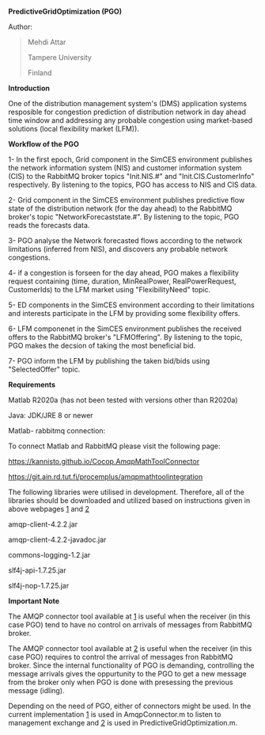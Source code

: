 **PredictiveGridOptimization (PGO)**

Author:

> Mehdi Attar
> 
> Tampere University
> 
> Finland

**Introduction**

One of the distribution management system's (DMS) application systems resposible for congestion prediction of distribution network in day ahead time window and addressing any probable congestion using market-based solutions (local flexibility market (LFM)).

**Workflow of the PGO**


1- In the first epoch, Grid component in the SimCES environment publishes the network information system (NIS) and customer information system (CIS) to the RabbitMQ broker topics "Init.NIS.#" and "Init.CIS.CustomerInfo" respectively. By listening to the topics, PGO has access to NIS and CIS data.

2- Grid component in the SimCES environment publishes predictive flow state of the distribution network (for the day ahead) to the RabbitMQ broker's topic "NetworkForecaststate.#". By listening to the topic, PGO reads the forecasts data.

3- PGO analyse the Network forecasted flows according to the network limitations (inferred from NIS), and discovers any probable network congestions.

4- if a congestion is forseen for the day ahead, PGO makes a flexibility request containing (time, duration, MinRealPower, RealPowerRequest, CustomerIds) to the LFM market using "FlexibilityNeed" topic.

5- ED components in the SimCES environment according to their limitations and interests participate in the LFM by providing some flexibility offers.

6- LFM componenet in the SimCES environment publishes the received offers to the RabbitMQ broker's "LFMOffering". By listening to the topic, PGO makes the decsion of taking the most beneficial bid.

7- PGO inform the LFM by publishing the taken bid/bids using "SelectedOffer" topic.


**Requirements**

Matlab R2020a (has not been tested with versions other than R2020a)

Java: JDK/JRE 8 or newer

Matlab- rabbitmq connection:

To connect Matlab and RabbitMQ please visit the following page:

https://kannisto.github.io/Cocop.AmqpMathToolConnector

https://git.ain.rd.tut.fi/procemplus/amqpmathtoolintegration

The following libraries were utilised in development. Therefore, all of the libraries should be downloaded and utilized based on instructions given in above webpages [1](https://kannisto.github.io/Cocop.AmqpMathToolConnector) and [2](https://git.ain.rd.tut.fi/procemplus/amqpmathtoolintegration)

amqp-client-4.2.2.jar

amqp-client-4.2.2-javadoc.jar

commons-logging-1.2.jar

slf4j-api-1.7.25.jar

slf4j-nop-1.7.25.jar

**Important Note**

The AMQP connector tool available at [1](https://kannisto.github.io/Cocop.AmqpMathToolConnector) is useful when the receiver (in this case PGO) tend to have no control on arrivals of messages from RabbitMQ broker.

The AMQP connector tool available at [2](https://git.ain.rd.tut.fi/procemplus/amqpmathtoolintegration) is useful when the receiver (in this case PGO) requires to control the arrival of messages fron RabbitMQ broker. Since the internal functionality of PGO is demanding, controlling the message arrivals gives the oppurtunity to the PGO to get a new message from the broker only when PGO is done with presessing the previous message (idling).

Depending on the need of PGO, either of connectors might be used. In the current implementation [1](https://kannisto.github.io/Cocop.AmqpMathToolConnector) is used in AmqpConnector.m to listen to management exchange and [2](https://git.ain.rd.tut.fi/procemplus/amqpmathtoolintegration) is used in PredictiveGridOptimization.m.
